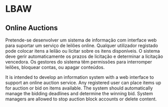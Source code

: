 # LBAW

## Online Auctions

Pretende-se desenvolver um sistema de informação com interface web para suportar um serviço de leilões online. Qualquer utilizador registado pode colocar itens a leilão ou licitar sobre os itens disponíveis. O sistema deve gerir automaticamente os prazos de licitação e determinar a licitação vencedora. Os gestores do sistema têm permissões para interromper leilões, bloquear contas, ou apagar conteúdos.

It is intended to develop an information system with a web interface to support an online auction service. Any registered user can place items up for auction or bid on items available. The system should automatically manage the bidding deadlines and determine the winning bid. System managers are allowed to stop auction block accounts or delete content.